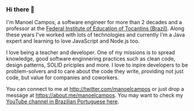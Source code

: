 ### Hi there 👋

<!--
**manoelcampos/manoelcampos** is a ✨ _special_ ✨ repository because its `README.md` (this file) appears on your GitHub profile.

Here are some ideas to get you started:

- 🔭 I’m currently working on ...
- 🌱 I’m currently learning ...
- 👯 I’m looking to collaborate on ...
- 🤔 I’m looking for help with ...
- 💬 Ask me about ...
- 📫 How to reach me: ...
- 😄 Pronouns: ...
- ⚡ Fun fact: ...
-->

I'm Manoel Campos, a software engineer for more than 2 decades and a professor at the [Federal Institute of Education of Tocantins (Brazil)](http://ifto.edu.br).
Along these years I've worked with lots of technologies and currently I'm a Java expert and learning to love JavaScript and Node.js too.

I love being a teacher and developer. One of my missions is to spread knowledge, good software enginnering practices such as clean code, design patterns, SOLID priciples and more. I love to inpire developers to be problem-solvers and to care about the code they write, providing not just code, but value for companies and coworkers.

You can connect to me at http://twitter.com/manoelcampos or just drop a message at https://about.me/manoelcampos.
You may want to check my [YouTube channel in Brazilian Portuguese here](http://youtube.com/manoelcamposfh).

